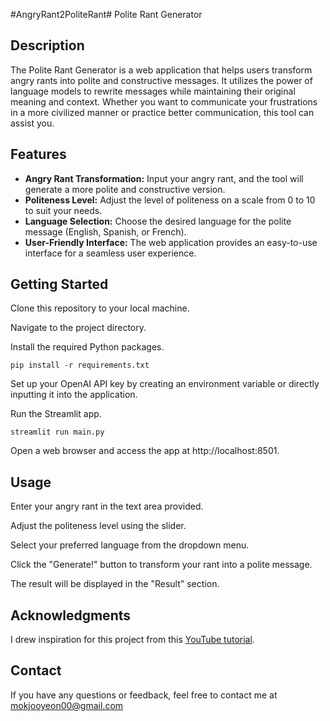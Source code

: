 #AngryRant2PoliteRant# Polite Rant Generator

## Description

The Polite Rant Generator is a web application that helps users transform angry rants into polite and constructive messages. It utilizes the power of language models to rewrite messages while maintaining their original meaning and context. Whether you want to communicate your frustrations in a more civilized manner or practice better communication, this tool can assist you.

## Features

- **Angry Rant Transformation:** Input your angry rant, and the tool will generate a more polite and constructive version.
- **Politeness Level:** Adjust the level of politeness on a scale from 0 to 10 to suit your needs.
- **Language Selection:** Choose the desired language for the polite message (English, Spanish, or French).
- **User-Friendly Interface:** The web application provides an easy-to-use interface for a seamless user experience.

## Getting Started

Clone this repository to your local machine.

Navigate to the project directory.

Install the required Python packages.
```
pip install -r requirements.txt
```
Set up your OpenAI API key by creating an environment variable or directly inputting it into the application.

Run the Streamlit app.
```
streamlit run main.py
```
Open a web browser and access the app at http://localhost:8501.

## Usage
Enter your angry rant in the text area provided.

Adjust the politeness level using the slider.

Select your preferred language from the dropdown menu.

Click the "Generate!" button to transform your rant into a polite message.

The result will be displayed in the "Result" section.


## Acknowledgments
I drew inspiration for this project from this [YouTube tutorial](https://youtu.be/U_eV8wfMkXU?si=GgnSllGWp6J5SOJW).

## Contact
If you have any questions or feedback, feel free to contact me at mokjooyeon00@gmail.com
